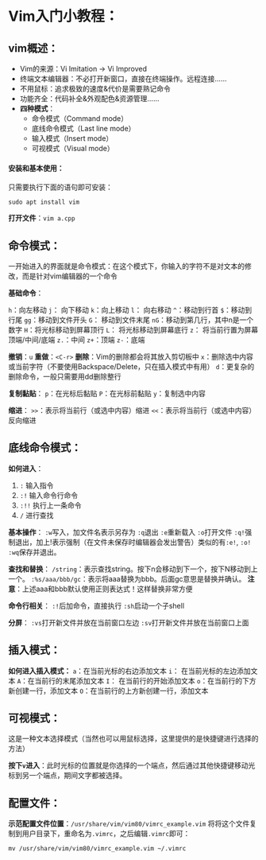 # Vim入门小教程：

## vim概述：

* Vim的来源：Vi Imitation -> Vi Improved
* 终端文本编辑器：不必打开新窗口，直接在终端操作。远程连接……
* 不用鼠标：追求极致的速度&代价是需要熟记命令
* 功能齐全：代码补全&外观配色&资源管理……
* **四种模式**：
  * 命令模式（Command mode）
  * 底线命令模式（Last line mode）
  * 输入模式（Insert mode）
  * 可视模式（Visual mode）

#### 安装和基本使用：

只需要执行下面的语句即可安装：

```
sudo apt install vim
```

**打开文件**：`vim a.cpp`

## 命令模式：

一开始进入的界面就是命令模式：在这个模式下，你输入的字符不是对文本的修改，而是针对vim编辑器的一个命令

**基础命令**：

`h`：向左移动
`j`： 向下移动
`k`：向上移动
`l`： 向右移动
`^`：移动到行首
`$`：移动到行尾
`gg`：移动到文件开头
`G`： 移动到文件末尾
`nG`：移动到第几行，其中n是一个数字
`H`：将光标移动到屏幕顶行
`L`： 将光标移动到屏幕底行
`z`： 将当前行置为屏幕顶端/中间/底端
	`z.`：中间
	`z+`：顶端
	`z-`：底端

**撤销**：`u`
**重做**：`<C-r>`
**删除**：Vim的删除都会将其放入剪切板中
	`x`：删除选中内容或当前字符（不要使用Backspace/Delete，只在插入模式中有用）
	`d`：更复杂的删除命令，一般只需要用dd删除整行

**复制黏贴**：
`p`：在光标后黏贴
`P`：在光标前黏贴
`y`：复制选中内容

**缩进**：
`>>`：表示将当前行（或选中内容）缩进
`<<`：表示将当前行（或选中内容）反向缩进

## 底线命令模式：
**如何进入**：

1. `:`    输入指令
2. `:!`    输入命令行命令
3. `:!!`    执行上一条命令
4. `/`    进行查找

**基本操作**：
   `:w`写入，加文件名表示另存为
   `:q`退出
   `:e`重新载入
   `:o`打开文件
   `:q!`强制退出，加上!表示强制（在文件未保存时编辑器会发出警告）类似的有`:e!`, `:o!`
   `:wq`保存并退出。

**查找和替换**：
	`/string`：表示查找string。按下n会移动到下一个，按下N移动到上一个。
	`:%s/aaa/bbb/gc`：表示将aaa替换为bbb。后面gc意思是替换并确认。
	**注意**：上述aaa和bbb默认使用正则表达式！这样替换非常方便

**命令行相关**：
	`:!`后加命令，直接执行
	`:sh`启动一个子shell

**分屏**：
	`:vs`打开新文件并放在当前窗口左边
	`:sv`打开新文件并放在当前窗口上面

## 插入模式：

**如何进入插入模式：**
   `a`：在当前光标的右边添加文本
   `i`： 在当前光标的左边添加文本
   `A`：在当前行的末尾添加文本
   `I`： 在当前行的开始添加文本
   `o`：在当前行的下方新创建一行，添加文本
   `O`：在当前行的上方新创建一行，添加文本

## 可视模式：

这是一种文本选择模式（当然也可以用鼠标选择，这里提供的是快捷键进行选择的方法）

**按下`v`进入**：此时光标的位置就是你选择的一个端点，然后通过其他快捷键移动光标到另一个端点，期间文字都被选择。

## 配置文件：
**示范配置文件位置**：`/usr/share/vim/vim80/vimrc_example.vim`
将将这个文件复制到用户目录下，重命名为`.vimrc`，之后编辑`.vimrc`即可：

```
mv /usr/share/vim/vim80/vimrc_example.vim ~/.vimrc
```

